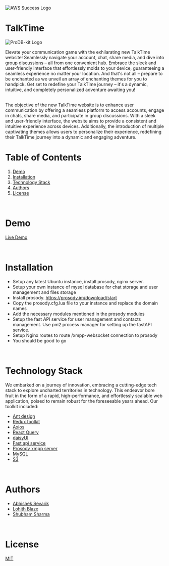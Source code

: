 ![AWS Success Logo](https://cdn.rawgit.com/sindresorhus/awesome/d7305f38d29fed78fa85652e3a63e154dd8e8829/media/badge.svg)

# TalkTime

![ProDB-kit Logo](./public/logo_talktime.png)

Elevate your communication game with the exhilarating new TalkTime website! Seamlessly navigate your account, chat, share media, and dive into group discussions – all from one convenient hub. Embrace the sleek and user-friendly interface that effortlessly molds to your device, guaranteeing a seamless experience no matter your location. And that's not all – prepare to be enchanted as we unveil an array of enchanting themes for you to handpick. Get set to redefine your TalkTime journey – it's a dynamic, intuitive, and completely personalized adventure awaiting you!





<br/>
The objective of the new TalkTime website is to enhance user communication by offering a seamless platform to access accounts, engage in chats, share media, and participate in group discussions. With a sleek and user-friendly interface, the website aims to provide a consistent and intuitive experience across devices. Additionally, the introduction of multiple captivating themes allows users to personalize their experience, redefining their TalkTime journey into a dynamic and engaging adventure.





<br/>

# Table of Contents

1. [Demo](#demo)
2. [Installation](#installation)
3. [Technology Stack](#technology-stack)
4. [Authors](#authors)
5. [License](#license)

<br/>

# Demo

[Live Demo](https://talktimeapp.com/)

<br/>

# Installation

- Setup any latest Ubuntu instance, install prosody, nginx server.
- Setup your own instance of mysql database for chat storage and user management and files storage
- Install prosody. https://prosody.im/download/start
- Copy the prosody.cfg.lua file to your instance and replace the domain names
- Add the necessary modules mentioned in the prosody modules
- Setup the fast API service for user management and contacts management. Use pm2 process manager for setting up the fastAPI service.
- Setup Nginx routes to route /xmpp-websocket connection to prosody
- You should be good to go

<br/>

# Technology Stack

We embarked on a journey of innovation, embracing a cutting-edge tech stack to explore uncharted territories in technology. This endeavor bore fruit in the form of a rapid, high-performance, and effortlessly scalable web application, poised to remain robust for the foreseeable years ahead. Our toolkit included:



- [Ant design](https://ant.design/)
- [Redux toolkit](https://redux-toolkit.js.org/)
- [Axios](https://axios-http.com/docs/intro)
- [React Query](https://react-query.tanstack.com/)
- [daisyUI](https://daisyui.com/)
- [Fast api service](https://fastapi.tiangolo.com/)
- [Prosody xmpp server](https://prosody.im/)
- [MySQL](https://www.mysql.com/)
- [S3](https://aws.amazon.com/pm/serv-s3/a?trk=b8b87cd7-09b8-4229-a529-91943319b8f5&sc_channel=ps&ef_id=EAIaIQobChMIxv-OxNvmgAMVgtdMAh3U9wVPEAAYASAAEgJpLPD_BwE:G:s&s_kwcid=AL!4422!3!536456067065!e!!g!!s3%20storage!11539706604!115473954914)
<br/>

# Authors

- [Abhishek Sevarik](https://github.com/asevarik)
- [Lohith Blaze](https://github.com/LohithBlaze)
- [Shubham Sharma](https://github.com/sshubhamsharmaa)

<br/>

# License

[MIT](https://opensource.org/licenses/MIT)

